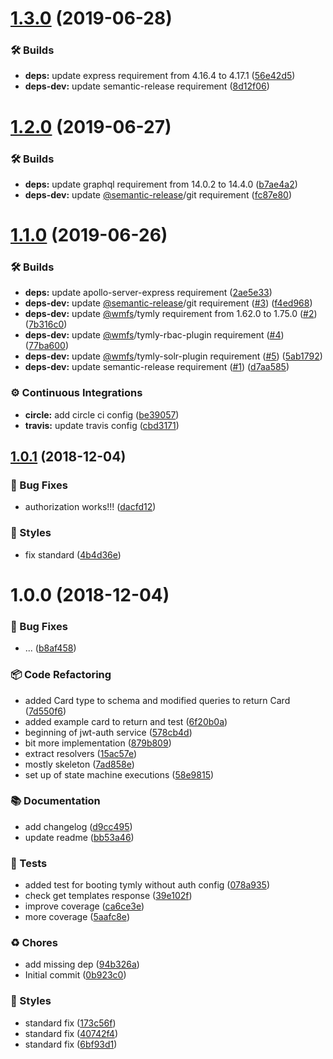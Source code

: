 # [1.3.0](https://github.com/wmfs/tymly-graphql-plugin/compare/v1.2.0...v1.3.0) (2019-06-28)


### 🛠 Builds

* **deps:** update express requirement from 4.16.4 to 4.17.1 ([56e42d5](https://github.com/wmfs/tymly-graphql-plugin/commit/56e42d5))
* **deps-dev:** update semantic-release requirement ([8d12f06](https://github.com/wmfs/tymly-graphql-plugin/commit/8d12f06))

# [1.2.0](https://github.com/wmfs/tymly-graphql-plugin/compare/v1.1.0...v1.2.0) (2019-06-27)


### 🛠 Builds

* **deps:** update graphql requirement from 14.0.2 to 14.4.0 ([b7ae4a2](https://github.com/wmfs/tymly-graphql-plugin/commit/b7ae4a2))
* **deps-dev:** update [@semantic-release](https://github.com/semantic-release)/git requirement ([fc87e80](https://github.com/wmfs/tymly-graphql-plugin/commit/fc87e80))

# [1.1.0](https://github.com/wmfs/tymly-graphql-plugin/compare/v1.0.1...v1.1.0) (2019-06-26)


### 🛠 Builds

* **deps:** update apollo-server-express requirement ([2ae5e33](https://github.com/wmfs/tymly-graphql-plugin/commit/2ae5e33))
* **deps-dev:** update [@semantic-release](https://github.com/semantic-release)/git requirement ([#3](https://github.com/wmfs/tymly-graphql-plugin/issues/3)) ([f4ed968](https://github.com/wmfs/tymly-graphql-plugin/commit/f4ed968))
* **deps-dev:** update [@wmfs](https://github.com/wmfs)/tymly requirement from 1.62.0 to 1.75.0 ([#2](https://github.com/wmfs/tymly-graphql-plugin/issues/2)) ([7b316c0](https://github.com/wmfs/tymly-graphql-plugin/commit/7b316c0))
* **deps-dev:** update [@wmfs](https://github.com/wmfs)/tymly-rbac-plugin requirement ([#4](https://github.com/wmfs/tymly-graphql-plugin/issues/4)) ([77ba600](https://github.com/wmfs/tymly-graphql-plugin/commit/77ba600))
* **deps-dev:** update [@wmfs](https://github.com/wmfs)/tymly-solr-plugin requirement ([#5](https://github.com/wmfs/tymly-graphql-plugin/issues/5)) ([5ab1792](https://github.com/wmfs/tymly-graphql-plugin/commit/5ab1792))
* **deps-dev:** update semantic-release requirement ([#1](https://github.com/wmfs/tymly-graphql-plugin/issues/1)) ([d7aa585](https://github.com/wmfs/tymly-graphql-plugin/commit/d7aa585))


### ⚙️ Continuous Integrations

* **circle:** add circle ci config ([be39057](https://github.com/wmfs/tymly-graphql-plugin/commit/be39057))
* **travis:** update travis config ([cbd3171](https://github.com/wmfs/tymly-graphql-plugin/commit/cbd3171))

## [1.0.1](https://github.com/wmfs/tymly-graphql-plugin/compare/v1.0.0...v1.0.1) (2018-12-04)


### 🐛 Bug Fixes

* authorization works!!! ([dacfd12](https://github.com/wmfs/tymly-graphql-plugin/commit/dacfd12))


### 💎 Styles

* fix standard ([4b4d36e](https://github.com/wmfs/tymly-graphql-plugin/commit/4b4d36e))

# 1.0.0 (2018-12-04)


### 🐛 Bug Fixes

* ... ([b8af458](https://github.com/wmfs/tymly-graphql-plugin/commit/b8af458))


### 📦 Code Refactoring

* added Card type to schema and modified queries to return Card ([7d550f6](https://github.com/wmfs/tymly-graphql-plugin/commit/7d550f6))
* added example card to return and test ([6f20b0a](https://github.com/wmfs/tymly-graphql-plugin/commit/6f20b0a))
* beginning of jwt-auth service ([578cb4d](https://github.com/wmfs/tymly-graphql-plugin/commit/578cb4d))
* bit more implementation ([879b809](https://github.com/wmfs/tymly-graphql-plugin/commit/879b809))
* extract resolvers ([15ac57e](https://github.com/wmfs/tymly-graphql-plugin/commit/15ac57e))
* mostly skeleton ([7ad858e](https://github.com/wmfs/tymly-graphql-plugin/commit/7ad858e))
* set up of state machine executions ([58e9815](https://github.com/wmfs/tymly-graphql-plugin/commit/58e9815))


### 📚 Documentation

* add changelog ([d9cc495](https://github.com/wmfs/tymly-graphql-plugin/commit/d9cc495))
* update readme ([bb53a46](https://github.com/wmfs/tymly-graphql-plugin/commit/bb53a46))


### 🚨 Tests

* added test for booting tymly without auth config ([078a935](https://github.com/wmfs/tymly-graphql-plugin/commit/078a935))
* check get templates response ([39e102f](https://github.com/wmfs/tymly-graphql-plugin/commit/39e102f))
* improve coverage ([ca6ce3e](https://github.com/wmfs/tymly-graphql-plugin/commit/ca6ce3e))
* more coverage ([5aafc8e](https://github.com/wmfs/tymly-graphql-plugin/commit/5aafc8e))


### ♻️ Chores

* add missing dep ([94b326a](https://github.com/wmfs/tymly-graphql-plugin/commit/94b326a))
* Initial commit ([0b923c0](https://github.com/wmfs/tymly-graphql-plugin/commit/0b923c0))


### 💎 Styles

* standard fix ([173c56f](https://github.com/wmfs/tymly-graphql-plugin/commit/173c56f))
* standard fix ([40742f4](https://github.com/wmfs/tymly-graphql-plugin/commit/40742f4))
* standard fix ([6bf93d1](https://github.com/wmfs/tymly-graphql-plugin/commit/6bf93d1))
